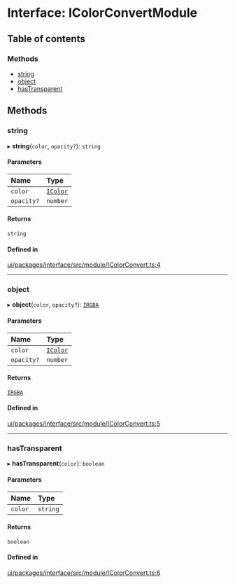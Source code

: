 # Interface: IColorConvertModule

## Table of contents

### Methods

- [string](IColorConvertModule.md#string)
- [object](IColorConvertModule.md#object)
- [hasTransparent](IColorConvertModule.md#hastransparent)

## Methods

### string

▸ **string**(`color`, `opacity?`): `string`

#### Parameters

| Name | Type |
| :------ | :------ |
| `color` | [`IColor`](../modules.md#icolor) |
| `opacity?` | `number` |

#### Returns

`string`

#### Defined in

[ui/packages/interface/src/module/IColorConvert.ts:4](https://github.com/leaferjs/leafer-ui/blob/d5b15f5/packages/interface/src/module/IColorConvert.ts#L4)

___

### object

▸ **object**(`color`, `opacity?`): [`IRGBA`](IRGBA.md)

#### Parameters

| Name | Type |
| :------ | :------ |
| `color` | [`IColor`](../modules.md#icolor) |
| `opacity?` | `number` |

#### Returns

[`IRGBA`](IRGBA.md)

#### Defined in

[ui/packages/interface/src/module/IColorConvert.ts:5](https://github.com/leaferjs/leafer-ui/blob/d5b15f5/packages/interface/src/module/IColorConvert.ts#L5)

___

### hasTransparent

▸ **hasTransparent**(`color`): `boolean`

#### Parameters

| Name | Type |
| :------ | :------ |
| `color` | `string` |

#### Returns

`boolean`

#### Defined in

[ui/packages/interface/src/module/IColorConvert.ts:6](https://github.com/leaferjs/leafer-ui/blob/d5b15f5/packages/interface/src/module/IColorConvert.ts#L6)
